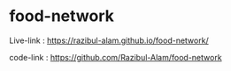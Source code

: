 # food-network
Live-link : https://razibul-alam.github.io/food-network/

code-link : https://github.com/Razibul-Alam/food-network
